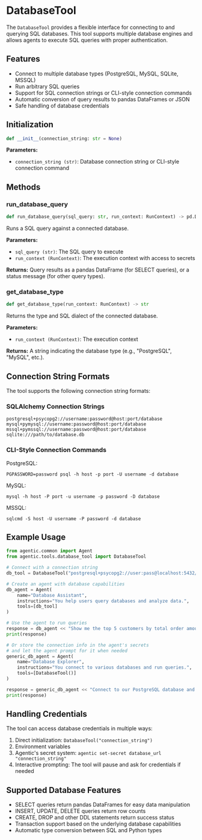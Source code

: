 # DatabaseTool

The `DatabaseTool` provides a flexible interface for connecting to and querying SQL databases. This tool supports multiple database engines and allows agents to execute SQL queries with proper authentication.

## Features

- Connect to multiple database types (PostgreSQL, MySQL, SQLite, MSSQL)
- Run arbitrary SQL queries
- Support for SQL connection strings or CLI-style connection commands
- Automatic conversion of query results to pandas DataFrames or JSON
- Safe handling of database credentials

## Initialization

```python
def __init__(connection_string: str = None)
```

**Parameters:**

- `connection_string (str)`: Database connection string or CLI-style connection command

## Methods

### run_database_query

```python
def run_database_query(sql_query: str, run_context: RunContext) -> pd.DataFrame | dict | PauseForInputResult
```

Runs a SQL query against a connected database.

**Parameters:**

- `sql_query (str)`: The SQL query to execute
- `run_context (RunContext)`: The execution context with access to secrets

**Returns:**
Query results as a pandas DataFrame (for SELECT queries), or a status message (for other query types).

### get_database_type

```python
def get_database_type(run_context: RunContext) -> str
```

Returns the type and SQL dialect of the connected database.

**Parameters:**

- `run_context (RunContext)`: The execution context

**Returns:**
A string indicating the database type (e.g., "PostgreSQL", "MySQL", etc.).

## Connection String Formats

The tool supports the following connection string formats:

### SQLAlchemy Connection Strings

```
postgresql+psycopg2://username:password@host:port/database
mysql+pymysql://username:password@host:port/database  
mssql+pymssql://username:password@host:port/database
sqlite:///path/to/database.db
```

### CLI-Style Connection Commands

PostgreSQL:
```
PGPASSWORD=password psql -h host -p port -U username -d database
```

MySQL:
```
mysql -h host -P port -u username -p password -D database
```

MSSQL:
```
sqlcmd -S host -U username -P password -d database
```

## Example Usage

```python
from agentic.common import Agent
from agentic.tools.database_tool import DatabaseTool

# Connect with a connection string
db_tool = DatabaseTool("postgresql+psycopg2://user:pass@localhost:5432/mydb")

# Create an agent with database capabilities
db_agent = Agent(
    name="Database Assistant",
    instructions="You help users query databases and analyze data.",
    tools=[db_tool]
)

# Use the agent to run queries
response = db_agent << "Show me the top 5 customers by total order amount"
print(response)

# Or store the connection info in the agent's secrets
# and let the agent prompt for it when needed
generic_db_agent = Agent(
    name="Database Explorer",
    instructions="You connect to various databases and run queries.",
    tools=[DatabaseTool()]
)

response = generic_db_agent << "Connect to our PostgreSQL database and list all tables"
print(response)
```

## Handling Credentials

The tool can access database credentials in multiple ways:

1. Direct initialization: `DatabaseTool("connection_string")`
2. Environment variables
3. Agentic's secret system: `agentic set-secret database_url "connection_string"`
4. Interactive prompting: The tool will pause and ask for credentials if needed

## Supported Database Features

- SELECT queries return pandas DataFrames for easy data manipulation
- INSERT, UPDATE, DELETE queries return row counts
- CREATE, DROP and other DDL statements return success status
- Transaction support based on the underlying database capabilities
- Automatic type conversion between SQL and Python types
